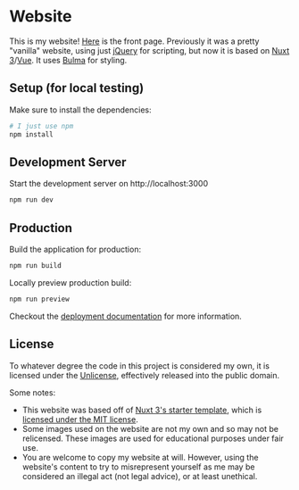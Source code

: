 # Website
This is my website! [Here](https://eric-unc.tech) is the front page. Previously it was a pretty "vanilla" website, using just [jQuery](https://github.com/jquery/jquery) for scripting, but now it is based on [Nuxt 3](https://github.com/nuxt/framework)/[Vue](https://vuejs.org/). It uses [Bulma](https://github.com/jgthms/bulma) for styling.

## Setup (for local testing)
Make sure to install the dependencies:

```bash
# I just use npm
npm install
```

## Development Server
Start the development server on http://localhost:3000

```bash
npm run dev
```

## Production
Build the application for production:

```bash
npm run build
```

Locally preview production build:

```bash
npm run preview
```

Checkout the [deployment documentation](https://v3.nuxtjs.org/guide/deploy/presets) for more information.

## License
To whatever degree the code in this project is considered my own, it is licensed under the [Unlicense](LICENSE), effectively released into the public domain.

Some notes:
* This website was based off of [Nuxt 3's starter template](https://github.com/nuxt/starter/tree/v3), which is [licensed under the MIT license](https://github.com/nuxt/starter/blob/readme/LICENSE).
* Some images used on the website are not my own and so may not be relicensed. These images are used for educational purposes under fair use.
* You are welcome to copy my website at will. However, using the website's content to try to misrepresent yourself as me may be considered an illegal act (not legal advice), or at least unethical.
